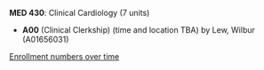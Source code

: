 **MED 430**: Clinical Cardiology (7 units)

- **A00** (Clinical Clerkship) (time and location TBA) by Lew, Wilbur (A01656031)

[Enrollment numbers over time](./MED430.tsv)
